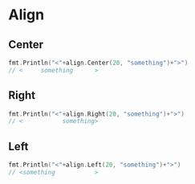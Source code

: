 # Align

## Center

```go
fmt.Println("<"+align.Center(20, "something")+">")
// <     something      >
```

## Right

```go
fmt.Println("<"+align.Right(20, "something")+">")
// <           something>
```

## Left

```go
fmt.Println("<"+align.Left(20, "something")+">")
// <something           >
```
